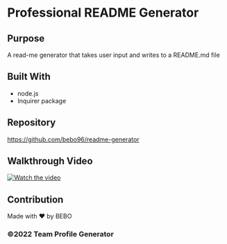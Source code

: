 # Professional README Generator 

## Purpose
A read-me generator that takes user input and writes to a README.md file 

## Built With
* node.js 
* Inquirer package

## Repository
https://github.com/bebo96/readme-generator

## Walkthrough Video 
[![Watch the video](https://img.youtube.com/vi/wgXZM1Opayk/maxresdefault.jpg)](https://youtu.be/wgXZM1Opayk)

## Contribution
Made with ❤️ by BEBO

### ©️2022 Team Profile Generator
